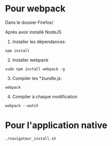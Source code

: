 # Pour webpack

Dans le dossier Firefox/

Après avoir installé NodeJS

1. Installer les dépendances:
```
npm install
```

2. Installer webpack

```
sudo npm install webpack -g
```

3. Compiler les \*.bundle.js:
```
webpack
```

4. Compiler à chaque modification
```
webpack --watch
```

# Pour l'application native

```
./navigateur_install.sh
```
